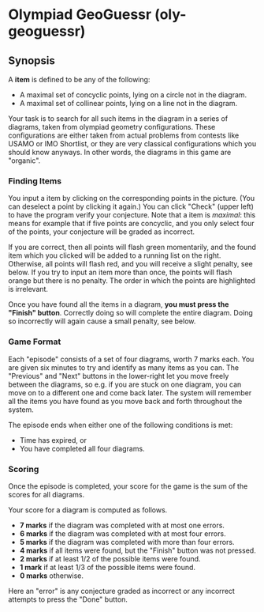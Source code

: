 # Olympiad GeoGuessr (oly-geoguessr)

## Synopsis

A **item** is defined to be any of the following:

+ A maximal set of concyclic points, lying on a circle not in the diagram.
+ A maximal set of collinear points, lying on a line not in the diagram.

Your task is to search for all such items in the diagram in a series of diagrams,
taken from olympiad geometry configurations.
These configurations are either taken from actual problems from contests like
USAMO or IMO Shortlist, or they are very classical configurations which you
should know anyways. In other words, the diagrams in this game are "organic".

### Finding Items

You input a item by clicking on the corresponding points in the picture.
(You can deselect a point by clicking it again.)
You can click "Check" (upper left) to have the program verify
your conjecture.  Note that a item is *maximal*:
this means for example that if five points are concyclic, and
you only select four of the points, your conjecture will be
graded as incorrect.

If you are correct, then all points will flash green momentarily,
and the found item which you clicked will be added to a
running list on the right.  Otherwise, all points will flash red,
and you will receive a slight penalty, see below.
If you try to input an item more than once,
the points will flash orange but there is no penalty.
The order in which the points are highlighted is irrelevant.

Once you have found all the items in a diagram,
**you must press the "Finish" button**.
Correctly doing so will complete the entire diagram.
Doing so incorrectly will again cause a small penalty, see below.

### Game Format

Each "episode" consists of a set of four diagrams, worth 7 marks each.
You are given six minutes to try and identify as many items as you can.
The "Previous" and "Next" buttons in the lower-right let you move
freely between the diagrams, so e.g. if you are stuck on one diagram,
you can move on to a different one and come back later.
The system will remember all the items you have found as you move
back and forth throughout the system.

The episode ends when either one of the following conditions is met:

+ Time has expired, or
+ You have completed all four diagrams.

### Scoring

Once the episode is completed,
your score for the game is the sum of the scores for all diagrams.

Your score for a diagram is computed as follows.

+ **7 marks** if the diagram was completed with at most one errors.
+ **6 marks** if the diagram was completed with at most four errors.
+ **5 marks** if the diagram was completed with more than four errors.
+ **4 marks** if all items were found,
  but the "Finish" button was not pressed.
+ **2 marks** if at least 1/2 of the possible items were found.
+ **1 mark** if at least 1/3 of the possible items were found.
+ **0 marks** otherwise.

Here an "error" is any conjecture graded as incorrect
or any incorrect attempts to press the "Done" button.
